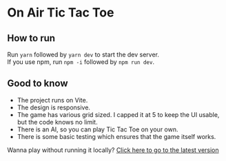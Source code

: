 # On Air Tic Tac Toe

## How to run

Run `yarn` followed by `yarn dev` to start the dev server. <br />
If you use npm, run `npm -i` followed by `npm run dev`.

## Good to know

- The project runs on Vite.
- The design is responsive.
- The game has various grid sized. I capped it at 5 to keep the UI usable, but the code knows no limit.
- There is an AI, so you can play Tic Tac Toe on your own.
- There is some basic testing which ensures that the game itself works.

Wanna play without running it locally? [Click here to go to the latest version](https://on-air-tic-tac-toe.vercel.app/)
